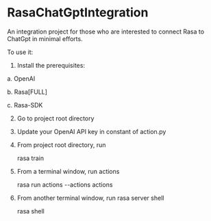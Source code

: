 # RasaChatGptIntegration
An integration project for those who are interested to connect Rasa to ChatGpt in minimal efforts.


To use it: 

1. Install the prerequisites: 


  a. OpenAI

  b. Rasa[FULL]
  
  c. Rasa-SDK 
  
2. Go to project root directory 

3. Update your OpenAI API key in constant of action.py 

4. From project root directory, run 

    rasa train 

5. From a terminal window, run actions 
    
    rasa run actions --actions actions 

6. From another terminal window, run rasa server shell 
    
    rasa shell 







